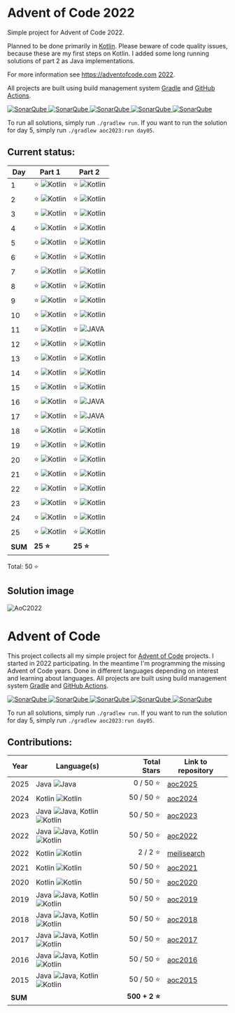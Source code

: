 # Advent of Code 2022

Simple project for Advent of Code 2022.

Planned to be done primarily in [Kotlin](https://kotlinlang.org). Please beware of code quality issues, because these
are my first steps on Kotlin. I added some long running solutions of part 2 as Java implementations.

For more information see https://adventofcode.com [2022](https://adventofcode.com/2022).

All projects are built using build management system
[Gradle](https://gradle.org/) and [GitHub Actions](https://docs.github.com/actions).

[![SonarQube](https://sonarcloud.io/api/project_badges/measure?project=de.havox_design.aoc%3Aadvent_of_code2022&metric=alert_status "The current SonarQube analysis status")
![SonarQube](https://sonarcloud.io/api/project_badges/measure?project=de.havox_design.aoc%3Aadvent_of_code2022&metric=coverage "The current coverage")
![SonarQube](https://sonarcloud.io/api/project_badges/measure?project=de.havox_design.aoc%3Aadvent_of_code2022&metric=bugs "The current number of SonarQube bugs")
![SonarQube](https://sonarcloud.io/api/project_badges/measure?project=de.havox_design.aoc%3Aadvent_of_code2022&metric=vulnerabilities "The current number of SonarQube vulnerabilities")
![SonarQube](https://sonarcloud.io/api/project_badges/measure?project=de.havox_design.aoc%3Aadvent_of_code2022&metric=code_smells "The current number of SonarQube code smells")](https://sonarcloud.io/dashboard?id=de.havox_design.aoc:advent_of_code2022)

To run all solutions, simply run `./gradlew run`. If you want to run the solution for day 5, simply run
`./gradlew aoc2023:run day05`.

## Current status:

| Day     | Part 1                          | Part 2                         |
|---------|---------------------------------|--------------------------------|
| 1       | ⭐ ![Kotlin](img/kotlin.png)  | ⭐ ![Kotlin](img/kotlin.png) |
| 2       | ⭐ ![Kotlin](img/kotlin.png)  | ⭐ ![Kotlin](img/kotlin.png) |
| 3       | ⭐ ![Kotlin](img/kotlin.png)  | ⭐ ![Kotlin](img/kotlin.png) |
| 4       | ⭐ ![Kotlin](img/kotlin.png)  | ⭐ ![Kotlin](img/kotlin.png) |
| 5       | ⭐ ![Kotlin](img/kotlin.png)  | ⭐ ![Kotlin](img/kotlin.png) |
| 6       | ⭐ ![Kotlin](img/kotlin.png)  | ⭐ ![Kotlin](img/kotlin.png) |
| 7       | ⭐ ![Kotlin](img/kotlin.png)  | ⭐ ![Kotlin](img/kotlin.png) |
| 8       | ⭐ ![Kotlin](img/kotlin.png)  | ⭐ ![Kotlin](img/kotlin.png) |
| 9       | ⭐ ![Kotlin](img/kotlin.png)  | ⭐ ![Kotlin](img/kotlin.png) |
| 10      | ⭐ ![Kotlin](img/kotlin.png)  | ⭐ ![Kotlin](img/kotlin.png) |
| 11      | ⭐ ![Kotlin](img/kotlin.png)  | ⭐ ![JAVA](img/java.png)     |
| 12      | ⭐ ![Kotlin](img/kotlin.png)  | ⭐ ![Kotlin](img/kotlin.png) |
| 13      | ⭐ ![Kotlin](img/kotlin.png)  | ⭐ ![Kotlin](img/kotlin.png) |
| 14      | ⭐ ![Kotlin](img/kotlin.png)  | ⭐ ![Kotlin](img/kotlin.png) |
| 15      | ⭐ ![Kotlin](img/kotlin.png)  | ⭐ ![Kotlin](img/kotlin.png) |
| 16      | ⭐ ![Kotlin](img/kotlin.png)  | ⭐ ![JAVA](img/java.png)     |
| 17      | ⭐ ![Kotlin](img/kotlin.png)  | ⭐ ![JAVA](img/java.png)     |
| 18      | ⭐ ![Kotlin](img/kotlin.png)  | ⭐ ![Kotlin](img/kotlin.png) |
| 19      | ⭐ ![Kotlin](img/kotlin.png)  | ⭐ ![Kotlin](img/kotlin.png) |
| 20      | ⭐ ![Kotlin](img/kotlin.png)  | ⭐ ![Kotlin](img/kotlin.png) |
| 21      | ⭐ ![Kotlin](img/kotlin.png)  | ⭐ ![Kotlin](img/kotlin.png) |
| 22      | ⭐ ![Kotlin](img/kotlin.png)  | ⭐ ![Kotlin](img/kotlin.png) |
| 23      | ⭐ ![Kotlin](img/kotlin.png)  | ⭐ ![Kotlin](img/kotlin.png) |
| 24      | ⭐ ![Kotlin](img/kotlin.png)  | ⭐ ![Kotlin](img/kotlin.png) |
| 25      | ⭐ ![Kotlin](img/kotlin.png)  | ⭐ ![Kotlin](img/kotlin.png) |
| **SUM** | **25 ⭐**                        | **25 ⭐**                       |

Total: 50 ⭐

## Solution image
![AoC2022](img/Advent_of_Code_2022.png)


















# Advent of Code

This project collects all my simple project for [Advent of Code](https://adventofcode.com/) projects. I started in 2022
participating. In the meantime I'm programming the missing Advent of Code years. Done in different languages depending
on interest and learning about languages. All projects are built using build management system 
[Gradle](https://gradle.org/) and [GitHub Actions](https://docs.github.com/actions).

[![SonarQube](https://sonarcloud.io/api/project_badges/measure?project=de.havox_design.aoc%3Aadvent_of_code&metric=alert_status "The current SonarQube analysis status")
![SonarQube](https://sonarcloud.io/api/project_badges/measure?project=de.havox_design.aoc%3Aadvent_of_code&metric=coverage "The current coverage")
![SonarQube](https://sonarcloud.io/api/project_badges/measure?project=de.havox_design.aoc%3Aadvent_of_code&metric=bugs "The current number of SonarQube bugs")
![SonarQube](https://sonarcloud.io/api/project_badges/measure?project=de.havox_design.aoc%3Aadvent_of_code&metric=vulnerabilities "The current number of SonarQube vulnerabilities")
![SonarQube](https://sonarcloud.io/api/project_badges/measure?project=de.havox_design.aoc%3Aadvent_of_code&metric=code_smells "The current number of SonarQube code smells")](https://sonarcloud.io/dashboard?id=de.havox_design.aoc:advent_of_code)

To run all solutions, simply run `./gradlew run`. If you want to run the solution for day 5, simply run
`./gradlew aoc2023:run day05`.

## Contributions:
| Year    | Language(s)                                                  |   Total Stars | Link to repository                                                                 |
|---------|--------------------------------------------------------------|--------------:|------------------------------------------------------------------------------------|
| 2025    | Java ![Java](img/java.png)                                   |      0 / 50 ⭐ | [aoc2025](https://github.com/Gentleman1983/advent-of-code/tree/main/aoc2025)       |
| 2024    | Kotlin ![Kotlin](img/kotlin.png)                             |     50 / 50 ⭐ | [aoc2024](https://github.com/Gentleman1983/advent-of-code/tree/main/aoc2024)       |
| 2023    | Java ![Java](img/java.png), Kotlin ![Kotlin](img/kotlin.png) |     50 / 50 ⭐ | [aoc2023](https://github.com/Gentleman1983/advent-of-code/tree/main/aoc2023)       |
| 2022    | Java ![Java](img/java.png), Kotlin ![Kotlin](img/kotlin.png) |     50 / 50 ⭐ | [aoc2022](https://github.com/Gentleman1983/advent-of-code/tree/main/aoc2022)       |
| 2022    | Kotlin ![Kotlin](img/kotlin.png)                             |       2 / 2 ⭐ | [meilisearch](https://github.com/Gentleman1983/advent-of-code/tree/main/meilisearch) |
| 2021    | Kotlin ![Kotlin](img/kotlin.png)                             |     50 / 50 ⭐ | [aoc2021](https://github.com/Gentleman1983/aoc2021)                                |
| 2020    | Kotlin ![Kotlin](img/kotlin.png)                             |     50 / 50 ⭐ | [aoc2020](https://github.com/Gentleman1983/advent-of-code/tree/main/aoc2020)       |
| 2019    | Java ![Java](img/java.png), Kotlin ![Kotlin](img/kotlin.png) |     50 / 50 ⭐ | [aoc2019](https://github.com/Gentleman1983/advent-of-code/tree/main/aoc2019)       |
| 2018    | Java ![Java](img/java.png), Kotlin ![Kotlin](img/kotlin.png) |     50 / 50 ⭐ | [aoc2018](https://github.com/Gentleman1983/advent-of-code/tree/main/aoc2018)       |
| 2017    | Java ![Java](img/java.png), Kotlin ![Kotlin](img/kotlin.png) |     50 / 50 ⭐ | [aoc2017](https://github.com/Gentleman1983/advent-of-code/tree/main/aoc2017)       |
| 2016    | Java ![Java](img/java.png), Kotlin ![Kotlin](img/kotlin.png) |     50 / 50 ⭐ | [aoc2016](https://github.com/Gentleman1983/advent-of-code/tree/main/aoc2016)       |
| 2015    | Java ![Java](img/java.png), Kotlin ![Kotlin](img/kotlin.png) |     50 / 50 ⭐ | [aoc2015](https://github.com/Gentleman1983/advent-of-code/tree/main/aoc2015)       |
| **SUM** |                                                              | **500 + 2 ⭐** |                                                                                    |

